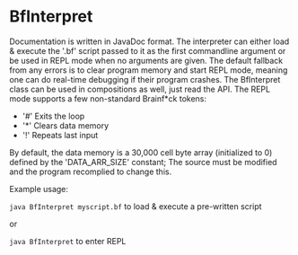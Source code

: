 # BfInterpret
Documentation is written in JavaDoc format.
The interpreter can either load & execute the '.bf' script passed to it as the first commandline argument or be used in REPL mode when no arguments are given.
The default fallback from any errors is to clear program memory and start REPL mode, meaning one can do real-time debugging if their program crashes.
The BfInterpret class can be used in compositions as well, just read the API.
The REPL mode supports a few non-standard Brainf*ck tokens:
- '#' Exits the loop
- '*' Clears data memory
- '!' Repeats last input

By default, the data memory is a 30,000 cell byte array (initialized to 0) defined by the 'DATA_ARR_SIZE' constant; The source must be modified and the program recomplied to change this.

Example usage:

`java BfInterpret myscript.bf` to load & execute a pre-written script

or

`java BfInterpret` to enter REPL
